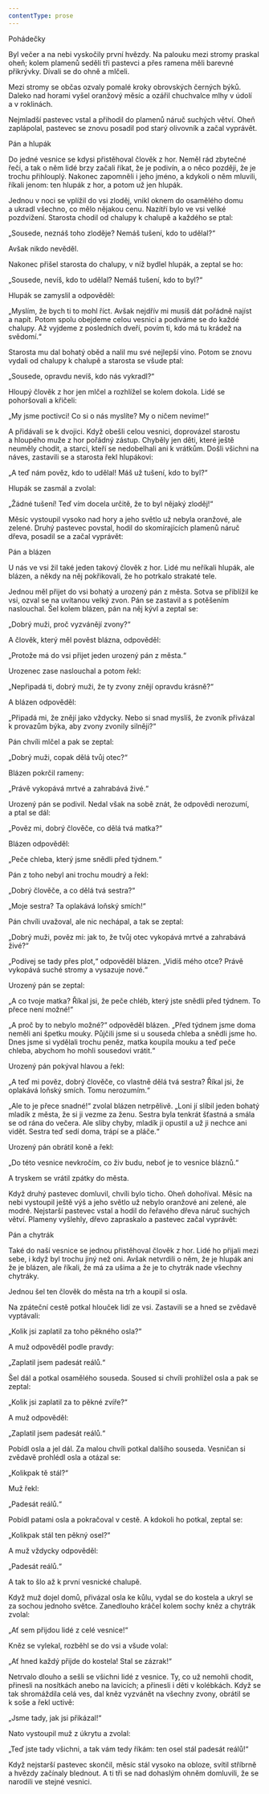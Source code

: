 ```yaml
---
contentType: prose
---
```


Pohádečky

Byl večer a na nebi vyskočily první hvězdy. Na palouku mezi stromy praskal oheň; kolem plamenů seděli tři pastevci a přes ramena měli barevné přikrývky. Dívali se do ohně a mlčeli.

Mezi stromy se občas ozvaly pomalé kroky obrovských černých býků. Daleko nad horami vyšel oranžový měsíc a ozářil chuchvalce mlhy v údolí a v roklinách.

Nejmladší pastevec vstal a přihodil do plamenů náruč suchých větví. Oheň zaplápolal, pastevec se znovu posadil pod starý olivovník a začal vyprávět.

Pán a hlupák

  

Do jedné vesnice se kdysi přistěhoval člověk z hor. Neměl rád zbytečné řeči, a tak o něm lidé brzy začali říkat, že je podivín, a o něco později, že je trochu přihlouplý. Nakonec zapomněli i jeho jméno, a kdykoli o něm mluvili, říkali jenom: ten hlupák z hor, a potom už jen hlupák.

Jednou v noci se vplížil do vsi zloděj, vnikl oknem do osamělého domu a ukradl všechno, co mělo nějakou cenu. Nazítří bylo ve vsi veliké pozdvižení. Starosta chodil od chalupy k chalupě a každého se ptal:

„Sousede, neznáš toho zloděje? Nemáš tušení, kdo to udělal?“

Avšak nikdo nevěděl.

Nakonec přišel starosta do chalupy, v níž bydlel hlupák, a zeptal se ho:

„Sousede, nevíš, kdo to udělal? Nemáš tušení, kdo to byl?“

Hlupák se zamyslil a odpověděl:

„Myslím, že bych ti to mohl říct. Avšak nejdřív mi musíš dát pořádně najíst a napít. Potom spolu obejdeme celou vesnici a podíváme se do každé chalupy. Až vyjdeme z posledních dveří, povím ti, kdo má tu krádež na svědomí.“

Starosta mu dal bohatý oběd a nalil mu své nejlepší víno. Potom se znovu vydali od chalupy k chalupě a starosta se všude ptal:

„Sousede, opravdu nevíš, kdo nás vykradl?“

Hloupý člověk z hor jen mlčel a rozhlížel se kolem dokola. Lidé se pohoršovali a křičeli:

„My jsme poctivci! Co si o nás myslíte? My o ničem nevíme!“

A přidávali se k dvojici. Když obešli celou vesnici, doprovázel starostu a hloupého muže z hor pořádný zástup. Chyběly jen děti, které ještě neuměly chodit, a starci, kteří se nedobelhali ani k vrátkům. Došli všichni na náves, zastavili se a starosta řekl hlupákovi:

„A teď nám pověz, kdo to udělal! Máš už tušení, kdo to byl?“

Hlupák se zasmál a zvolal:

„Žádné tušení! Teď vím docela určitě, že to byl nějaký zloděj!“

Měsíc vystoupil vysoko nad hory a jeho světlo už nebyla oranžové, ale zelené. Druhý pastevec povstal, hodil do skomírajících plamenů náruč dřeva, posadil se a začal vyprávět:

Pán a blázen

  

U nás ve vsi žil také jeden takový člověk z hor. Lidé mu neříkali hlupák, ale blázen, a někdy na něj pokřikovali, že ho potrkalo strakaté tele.

Jednou měl přijet do vsi bohatý a urozený pán z města. Sotva se přiblížil ke vsi, ozval se na uvítanou velký zvon. Pán se zastavil a s potěšením naslouchal. Šel kolem blázen, pán na něj kývl a zeptal se:

„Dobrý muži, proč vyzvánějí zvony?“

A člověk, který měl pověst blázna, odpověděl:

„Protože má do vsi přijet jeden urozený pán z města.“

Urozenec zase naslouchal a potom řekl:

„Nepřipadá ti, dobrý muži, že ty zvony znějí opravdu krásně?“

A blázen odpověděl:

„Připadá mi, že znějí jako vždycky. Nebo si snad myslíš, že zvoník přivázal k provazům býka, aby zvony zvonily silněji?“

Pán chvíli mlčel a pak se zeptal:

„Dobrý muži, copak dělá tvůj otec?“

Blázen pokrčil rameny:

„Právě vykopává mrtvé a zahrabává živé.“

Urozený pán se podivil. Nedal však na sobě znát, že odpovědi nerozumí, a ptal se dál:

„Pověz mi, dobrý člověče, co dělá tvá matka?“

Blázen odpověděl:

„Peče chleba, který jsme snědli před týdnem.“

Pán z toho nebyl ani trochu moudrý a řekl:

„Dobrý člověče, a co dělá tvá sestra?“

„Moje sestra? Ta oplakává loňský smích!“

Pán chvíli uvažoval, ale nic nechápal, a tak se zeptal:

„Dobrý muži, pověz mi: jak to, že tvůj otec vykopává mrtvé a zahrabává živé?“

„Podívej se tady přes plot,“ odpověděl blázen. „Vidíš mého otce? Právě vykopává suché stromy a vysazuje nové.“

Urozený pán se zeptal:

„A co tvoje matka? Říkal jsi, že peče chléb, který jste snědli před týdnem. To přece není možné!“

„A proč by to nebylo možné?“ odpověděl blázen. „Před týdnem jsme doma neměli ani špetku mouky. Půjčili jsme si u souseda chleba a snědli jsme ho. Dnes jsme si vydělali trochu peněz, matka koupila mouku a teď peče chleba, abychom ho mohli sousedovi vrátit.“

Urozený pán pokýval hlavou a řekl:

„A teď mi pověz, dobrý člověče, co vlastně dělá tvá sestra? Říkal jsi, že oplakává loňský smích. Tomu nerozumím.“

„Ale to je přece snadné!“ zvolal blázen netrpělivě. „Loni jí slíbil jeden bohatý mladík z města, že si ji vezme za ženu. Sestra byla tenkrát šťastná a smála se od rána do večera. Ale sliby chyby, mladík ji opustil a už ji nechce ani vidět. Sestra teď sedí doma, trápí se a pláče.“

Urozený pán obrátil koně a řekl:

„Do této vesnice nevkročím, co živ budu, neboť je to vesnice bláznů.“

A tryskem se vrátil zpátky do města.

Když druhý pastevec domluvil, chvíli bylo ticho. Oheň dohoříval. Měsíc na nebi vystoupil ještě výš a jeho světlo už nebylo oranžové ani zelené, ale modré. Nejstarší pastevec vstal a hodil do řeřavého dřeva náruč suchých větví. Plameny vyšlehly, dřevo zapraskalo a pastevec začal vyprávět:

Pán a chytrák

  

Také do naší vesnice se jednou přistěhoval člověk z hor. Lidé ho přijali mezi sebe, i když byl trochu jiný než oni. Avšak netvrdili o něm, že je hlupák ani že je blázen, ale říkali, že má za ušima a že je to chytrák nade všechny chytráky.

Jednou šel ten člověk do města na trh a koupil si osla.

Na zpáteční cestě potkal hlouček lidí ze vsi. Zastavili se a hned se zvědavě vyptávali:

„Kolik jsi zaplatil za toho pěkného osla?“

A muž odpověděl podle pravdy:

„Zaplatil jsem padesát reálů.“

Šel dál a potkal osamělého souseda. Soused si chvíli prohlížel osla a pak se zeptal:

„Kolik jsi zaplatil za to pěkné zvíře?“

A muž odpověděl:

„Zaplatil jsem padesát reálů.“

Pobídl osla a jel dál. Za malou chvíli potkal dalšího souseda. Vesničan si zvědavě prohlédl osla a otázal se:

„Kolikpak tě stál?“

Muž řekl:

„Padesát reálů.“

Pobídl patami osla a pokračoval v cestě. A kdokoli ho potkal, zeptal se:

„Kolikpak stál ten pěkný osel?“

A muž vždycky odpověděl:

„Padesát reálů.“

A tak to šlo až k první vesnické chalupě.

Když muž dojel domů, přivázal osla ke kůlu, vydal se do kostela a ukryl se za sochou jednoho světce. Zanedlouho kráčel kolem sochy kněz a chytrák zvolal:

„Ať sem přijdou lidé z celé vesnice!“

Kněz se vylekal, rozběhl se do vsi a všude volal:

„Ať hned každý přijde do kostela! Stal se zázrak!“

Netrvalo dlouho a sešli se všichni lidé z vesnice. Ty, co už nemohli chodit, přinesli na nosítkách anebo na lavicích; a přinesli i děti v kolébkách. Když se tak shromáždila celá ves, dal kněz vyzvánět na všechny zvony, obrátil se k soše a řekl uctivě:

„Jsme tady, jak jsi přikázal!“

Nato vystoupil muž z úkrytu a zvolal:

„Teď jste tady všichni, a tak vám tedy říkám: ten osel stál padesát reálů!“

Když nejstarší pastevec skončil, měsíc stál vysoko na obloze, svítil stříbrně a hvězdy začínaly blednout. A ti tři se nad dohaslým ohněm domluvili, že se narodili ve stejné vesnici.
